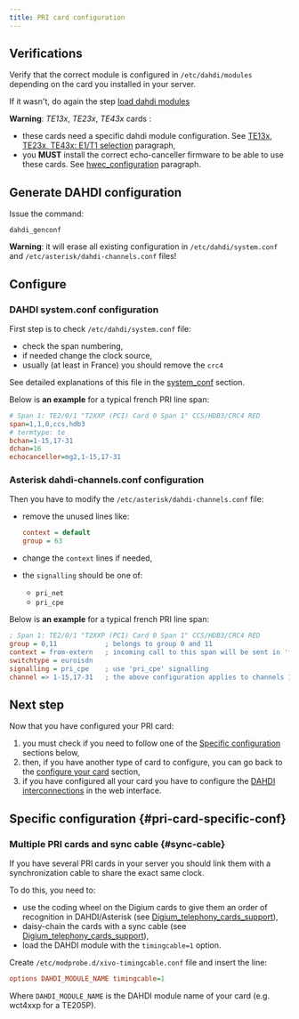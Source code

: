 ```yaml
---
title: PRI card configuration
---
```


## Verifications

Verify that the correct module is configured in `/etc/dahdi/modules` depending on the card you
installed in your server.

If it wasn't, do again the step [load dahdi modules](/uc-doc/administration/hardware/load_modules)

**Warning**: _TE13x_, _TE23x_, _TE43x_ cards :

- these cards need a specific dahdi module configuration. See
  [TE13x, TE23x, TE43x: E1/T1 selection](/uc-doc/administration/hardware/load_modules#dahdi-linemode-selection)
  paragraph,
- you **MUST** install the correct echo-canceller firmware to be able to use these cards. See
  [hwec_configuration](/uc-doc/administration/hardware/echo_canceller) paragraph.

## Generate DAHDI configuration

Issue the command:

    dahdi_genconf

**Warning**: it will erase all existing configuration in `/etc/dahdi/system.conf` and
`/etc/asterisk/dahdi-channels.conf` files!

## Configure

### DAHDI system.conf configuration

First step is to check `/etc/dahdi/system.conf` file:

- check the span numbering,
- if needed change the clock source,
- usually (at least in France) you should remove the `crc4`

See detailed explanations of this file in the
[system_conf](/uc-doc/administration/hardware/introduction) section.

Below is **an example** for a typical french PRI line span:

```ini
# Span 1: TE2/0/1 "T2XXP (PCI) Card 0 Span 1" CCS/HDB3/CRC4 RED
span=1,1,0,ccs,hdb3
# termtype: te
bchan=1-15,17-31
dchan=16
echocanceller=mg2,1-15,17-31
```

### Asterisk dahdi-channels.conf configuration

Then you have to modify the `/etc/asterisk/dahdi-channels.conf` file:

- remove the unused lines like:

  ```ini
  context = default
  group = 63
  ```

- change the `context` lines if needed,
- the `signalling` should be one of:
  - `pri_net`
  - `pri_cpe`

Below is **an example** for a typical french PRI line span:

```ini
; Span 1: TE2/0/1 "T2XXP (PCI) Card 0 Span 1" CCS/HDB3/CRC4 RED
group = 0,11            ; belongs to group 0 and 11
context = from-extern   ; incoming call to this span will be sent in 'from-extern' context
switchtype = euroisdn
signalling = pri_cpe    ; use 'pri_cpe' signalling
channel => 1-15,17-31   ; the above configuration applies to channels 1 to 15 and 17 to 31
```

## Next step

Now that you have configured your PRI card:

1. you must check if you need to follow one of the
   [Specific configuration](/uc-doc/administration/hardware/pri_configuration#pri-card-specific-conf)
   sections below,
2. then, if you have another type of card to configure, you can go back to the
   [configure your card](/uc-doc/administration/hardware/card_configuration) section,
3. if you have configured all your card you have to configure the
   [DAHDI interconnections](/uc-doc/administration/interconnections/introduction#interco-dahdi-conf)
   in the web interface.

## Specific configuration {#pri-card-specific-conf}

### Multiple PRI cards and sync cable {#sync-cable}

If you have several PRI cards in your server you should link them with a synchronization cable to
share the exact same clock.

To do this, you need to:

- use the coding wheel on the Digium cards to give them an order of recognition in DAHDI/Asterisk
  (see [Digium_telephony_cards_support](http://www.digium.com/en/support/telephony-cards)),
- daisy-chain the cards with a sync cable (see
  [Digium_telephony_cards_support](http://www.digium.com/en/support/telephony-cards)),
- load the DAHDI module with the `timingcable=1` option.

Create `/etc/modprobe.d/xivo-timingcable.conf` file and insert the line:

```ini
options DAHDI_MODULE_NAME timingcable=1
```

Where `DAHDI_MODULE_NAME` is the DAHDI module name of your card (e.g. wct4xxp for a TE205P).
